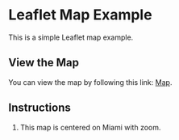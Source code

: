 # Leaflet Map Example
This is a simple Leaflet map example. 
## View the Map
You can view the map by following this link: [Map](https://www.google.com/maps/@25.7857623,-80.3309448,11.48z?entry=ttu&g_ep=EgoyMDI0MDkxNi4wIKXMDSoASAFQAw%3D%3D).
## Instructions
1. This map is centered on Miami with zoom. 
